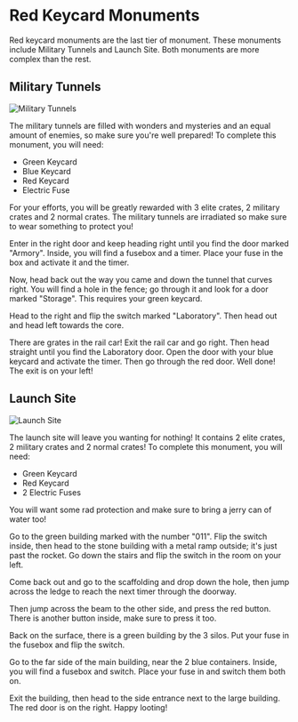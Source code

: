 # Red Keycard Monuments

Red keycard monuments are the last tier of monument. These monuments include Military Tunnels and Launch Site. Both monuments are more complex than the rest. 

## Military Tunnels
![Military Tunnels](https://articles.rustyoperations.net/forums/monument-puzzle-tutorial/red-monument-military-tunnels.jpg)

The military tunnels are filled with wonders and mysteries and an equal amount of enemies, so make sure you're well prepared! To complete this monument, you will need:
- Green Keycard
- Blue Keycard
- Red Keycard
- Electric Fuse

For your efforts, you will be greatly rewarded with 3 elite crates, 2 military crates and 2 normal crates. The military tunnels are irradiated so make sure to wear something to protect you!

Enter in the right door and keep heading right until you find the door marked "Armory". Inside, you will find a fusebox and a timer. Place your fuse in the box and activate it and the timer. 

Now, head back out the way you came and down the tunnel that curves right. You will find a hole in the fence; go through it and look for a door marked "Storage". This requires your green keycard.

Head to the right and flip the switch marked "Laboratory". Then head out and head left towards the core.

There are grates in the rail car! Exit the rail car and go right. Then head straight until you find the Laboratory door. Open the door with your blue keycard and activate the timer. Then go through the red door. Well done! The exit is on your left!

## Launch Site
![Launch Site](https://articles.rustyoperations.net/forums/monument-puzzle-tutorial/red-monument-launch-site.jpg)

The launch site will leave you wanting for nothing! It contains 2 elite crates, 2 military crates and 2 normal crates! To complete this monument, you will need:
- Green Keycard
- Red Keycard
- 2 Electric Fuses

You will want some rad protection and make sure to bring a jerry can of water too!

Go to the green building marked with the number "011". Flip the switch inside, then head to the stone building with a metal ramp outside; it's just past the rocket. Go down the stairs and flip the switch in the room on your left.

Come back out and go to the scaffolding and drop down the hole, then jump across the ledge to reach the next timer through the doorway.

Then jump across the beam to the other side, and press the red button. There is another button inside, make sure to press it too.

Back on the surface, there is a green building by the 3 silos. Put your fuse in the fusebox and flip the switch. 

Go to the far side of the main building, near the 2 blue containers. Inside, you will find a fusebox and switch. Place your fuse in and switch them both on.

Exit the building, then head to the side entrance next to the large building. The red door is on the right. Happy looting!